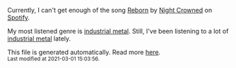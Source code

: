 
  Currently, I can't get enough of the song <a href="https://open.spotify.com/track/1q5WjxA3z6xhk5q9vA9QKm">Reborn</a> by <a href="https://open.spotify.com/artist/5SErd5q1jffsYwFs3ssVJh">Night Crowned</a> on <a href="https://open.spotify.com/user/9qz2xtkur2fengfsdcq8dd907?si=kq2SVrUkSNe0z1NJjpt7kg">Spotify</a>.

  My most listened genre is <a href="https://duckduckgo.com/?q=industrial metal music">industrial metal</a>.
  Still, I've been listening to a lot of <a href="https://duckduckgo.com/?q=industrial metal music">industrial metal</a> lately.

  This file is generated automatically. Read more <a href="https://github.com/CodeF0x/CodeF0x/blob/master/IMPORTANT.md">here</a>.
  <br>
  <sub>Last modified at 2021-03-01 15:03:56.</sub>
  